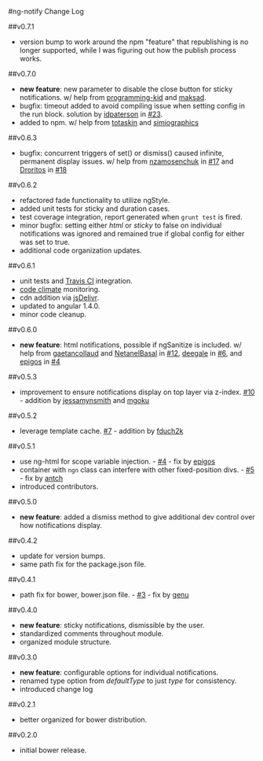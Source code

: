 #ng-notify Change Log

##v0.7.1
- version bump to work around the npm "feature" that republishing is no longer supported, while I was figuring out how the publish process works.

##v0.7.0
- **new feature**: new parameter to disable the close button for sticky notifications. w/ help from [programming-kid](https://github.com/programming-kid) and [maksad](https://github.com/maksad).
- bugfix: timeout added to avoid compiling issue when setting config in the run block.  solution by [idpaterson](https://github.com/idpaterson) in [#23](https://github.com/matowens/ng-notify/pull/23).
- added to npm. w/ help from [totaskin](https://github.com/totaskin) and [simiographics](https://github.com/simiographics)

##v0.6.3
- bugfix: concurrent triggers of set() or dismiss() caused infinite, permanent display issues. w/ help from [nzamosenchuk](https://github.com/nzamosenchuk) in [#17](https://github.com/matowens/ng-notify/issues/17) and [Droritos](https://github.com/Droritos) in [#18](https://github.com/matowens/ng-notify/issues/18)

##v0.6.2
- refactored fade functionality to utilize ngStyle.
- added unit tests for sticky and duration cases.
- test coverage integration, report generated when `grunt test` is fired.
- minor bugfix: setting either *html* or *sticky* to false on individual notifications was ignored and remained true if global config for either was set to true.
- additional code organization updates.

##v0.6.1
- unit tests and [Travis CI](https://travis-ci.org/matowens/ng-notify) integration.
- [code climate](https://codeclimate.com/github/matowens/ng-notify) monitoring.
- cdn addition via [jsDelivr](http://www.jsdelivr.com/#!angular.ng-notify).
- updated to angular 1.4.0.
- minor code cleanup.

##v0.6.0
- **new feature**: html notifications, possible if ngSanitize is included. w/ help from [gaetancollaud](https://github.com/gaetancollaud) and [NetanelBasal](https://github.com/NetanelBasal) in [#12](https://github.com/matowens/ng-notify/issues/12), [deegale](https://github.com/deegale) in [#6](https://github.com/matowens/ng-notify/issues/6), and [epigos](https://github.com/epigos) in [#4](https://github.com/matowens/ng-notify/pull/4)

##v0.5.3
- improvement to ensure notifications display on top layer via z-index. [#10](https://github.com/matowens/ng-notify/pull/10) - addition by [jessamynsmith](https://github.com/jessamynsmith) and [mgoku](https://github.com/mgoku)

##v0.5.2
- leverage template cache. [#7](https://github.com/matowens/ng-notify/pull/7) - addition by [fduch2k](https://github.com/fduch2k)

##v0.5.1
- use ng-html for scope variable injection. - [#4](https://github.com/matowens/ng-notify/pull/4) - fix by [epigos](https://github.com/epigos)
- container with `ngn` class can interfere with other fixed-position divs. - [#5](https://github.com/matowens/ng-notify/issues/5) - fix by [antch](https://github.com/antch)
- introduced contributors.

##v0.5.0
- **new feature**: added a dismiss method to give additional dev control over how notifications display.

##v0.4.2
- update for version bumps.
- same path fix for the package.json file.

##v0.4.1
- path fix for bower, bower.json file. - [#3](https://github.com/matowens/ng-notify/pull/3/files) - fix by [genu](https://github.com/genu)

##v0.4.0
- **new feature**: sticky notifications, dismissible by the user.
- standardized comments throughout module.
- organized module structure.

##v0.3.0
- **new feature**: configurable options for individual notifications.
- renamed type option from *defaultType* to just *type* for consistency.
- introduced change log

##v0.2.1
- better organized for bower distribution.

##v0.2.0
- initial bower release.
